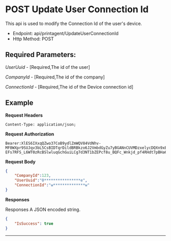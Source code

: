 # POST Update User Connection Id
This api is used to modify the Connection Id of the user's device.
- Endpoint: api/printagent/UpdateUserConnectionId
- Http Method: POST

## Required Parameters:
*UserUuid* - [Required,The id of the user]

*CompanyId* - [Required,The id of the company]

*ConnectionId* - [Required,The id of the Device connection id]

## Example

**Request Headers**
```
Content-Type: application/json;
```

**Request Authorization**
```
Bearer:XlES6IXxqQZwo37CoB9ydlZmWQV84VdNhv-MF0WXpr9SUJqv3bL5CsBIDTqrDildBRBkzo6J2VmbdGyZu7yBGANnCUVMDzxelycDQXn9xBxqobDBAVs70nslc4C90PJ6jmtEI56U5SD8ms5c7ubKOa6DR0rLb_GTY4kXitqHPsPpCaUKckwGSIyCwGeZcAx60A50Na2CTISg5CfCGFTTAOQ6znVRLkJIb4fbbI87iYkBLDbQb2S09iFAqMc0odR9lpziU3BS5y41fZBXHwUUCEwk2-EFs7RFS_L6WT0zRcBSlwluqGchGuiLCg7d3NT1bZEPcf8u_BQFc_Wnkjd_pf4RHdt7pBHa6mgDib5ao1hugdE5z
```

**Request Body**
``` json
{
    "CompanyId":123,
    "UserUuid":"0****************e",
    "ConnectionId":"w**************w"
}
```

**Responses**

Responses A JSON encoded string.
``` json
{
    "IsSuccess": true
}
```

***

